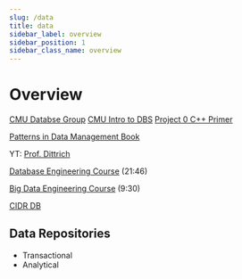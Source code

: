 ```yaml
---
slug: /data
title: data
sidebar_label: overview
sidebar_position: 1
sidebar_class_name: overview
---
```


# Overview

[CMU Databse Group](https://www.youtube.com/@CMUDatabaseGroup)
[CMU Intro to DBS](https://www.youtube.com/playlist?list=PLSE8ODhjZXjbj8BMuIrRcacnQh20hmY9g)
[Project 0 C++ Primer](https://15445.courses.cs.cmu.edu/spring2023/project0/)

[Patterns in Data Management Book](https://bigdata.uni-saarland.de/datenbankenlernen/book.pdf)

YT: [Prof. Dittrich](https://www.youtube.com/@jensdit)

[Database Engineering Course](https://www.youtube.com/watch?v=iwRneX7GIGI) (21:46)

[Big Data Engineering Course](https://www.youtube.com/watch?v=Tyg1FVNq40g) (9:30)

[CIDR DB](https://www.youtube.com/@cidrdb/videos)

## Data Repositories
- Transactional
- Analytical
